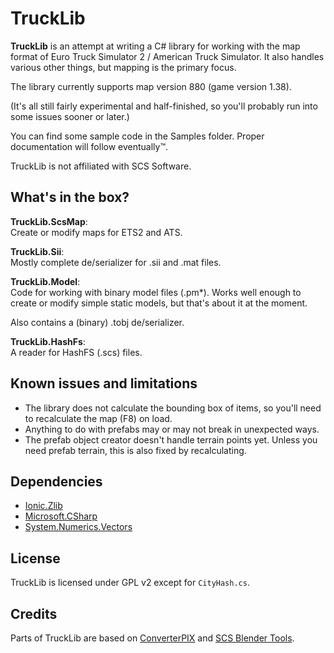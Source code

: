 # TruckLib

**TruckLib** is an attempt at writing a C# library for working with the map format of 
Euro Truck Simulator 2 / American Truck Simulator. It also handles various other things, but mapping is the primary focus.

The library currently supports map version 880 (game version 1.38).

(It's all still fairly experimental and half-finished, so you'll probably run into some issues sooner or later.)

You can find some sample code in the Samples folder. Proper documentation will follow eventually™.

TruckLib is not affiliated with SCS Software.

## What's in the box?
**TruckLib.ScsMap**:  
Create or modify maps for ETS2 and ATS.

**TruckLib.Sii**:  
Mostly complete de/serializer for .sii and .mat files.

**TruckLib.Model**:  
Code for working with binary model files (.pm\*). Works well enough to create or modify simple static models,
but that's about it at the moment.

Also contains a (binary) .tobj de/serializer.

**TruckLib.HashFs**:  
A reader for HashFS (.scs) files.

## Known issues and limitations
* The library does not calculate the bounding box of items, so you'll need to recalculate the map (F8) on load.
* Anything to do with prefabs may or may not break in unexpected ways.
* The prefab object creator doesn't handle terrain points yet. Unless you need prefab terrain, this is also
 fixed by recalculating.
 
## Dependencies
* [Ionic.Zlib](https://www.nuget.org/packages/Iconic.Zlib.Netstandard/)
* [Microsoft.CSharp](https://www.nuget.org/packages/Microsoft.CSharp/)
* [System.Numerics.Vectors](https://www.nuget.org/packages/System.Numerics.Vectors/)

## License
TruckLib is licensed under GPL v2 except for `CityHash.cs`.

## Credits
Parts of TruckLib are based on [ConverterPIX](https://github.com/mwl4/ConverterPIX)
and [SCS Blender Tools](https://github.com/SCSSoftware/BlenderTools/).

